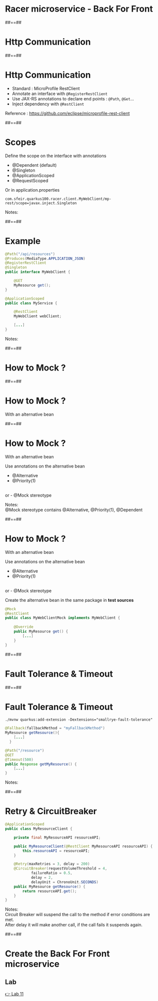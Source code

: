 <!-- .slide: class="transition bg-pink" -->
# Racer microservice - Back For Front


##==##
<!-- .slide: class="with-code" -->
# Http Communication

##==##
<!-- .slide: class="with-code" -->
# Http Communication

- Standard : MicroProfile RestClient
- Annotate an interface with `@RegisterRestClient`
- Use JAX-RS annotations to declare end points : `@Path`, `@Get`...
- Inject dependency with `@RestClient`

Reference : https://github.com/eclipse/microprofile-rest-client
<!-- .element: class="credits" -->


##==##
<!-- .slide: class="with-code" -->
# Scopes 

Define the scope on the interface with annotations 

- @Dependent (default)
- @Singleton
- @ApplicationScoped
- @RequestScoped

Or in application.properties<br>
```text
com.sfeir.quarkus100.racer.client.MyWebClient/mp-rest/scope=javax.inject.Singleton
```

Notes:<br>

##==##
<!-- .slide: class="with-code" -->
# Example

```java
@Path("/api/resources")
@Produces(MediaType.APPLICATION_JSON)
@RegisterRestClient
@Singleton
public interface MyWebClient {

    @GET
    MyResource get();
}
```
```java [4-5]
@ApplicationScoped
public class MyService {

    @RestClient
    MyWebClient webClient;

    [...]
}
```
Notes:<br>

##==##
<!-- .slide: class="with-code" -->
# How to Mock ? 

##==##
<!-- .slide: class="with-code" -->
# How to Mock ? 

With an alternative bean

##==##
<!-- .slide: class="with-code" -->
# How to Mock ?

With an alternative bean

Use annotations on the alternative bean

- @Alternative
- @Priority(1)
<br>
or 
- @Mock stereotype 

Notes:<br>
@Mock stereotype contains @Alternative, @Priority(1), @Dependent


##==##
<!-- .slide: class="with-code" -->
# How to Mock ?

With an alternative bean

Use annotations on the alternative bean

- @Alternative
- @Priority(1)
<br>
or 
- @Mock stereotype 

Create the alternative bean in the same package in **test sources**

```java [1-3]
@Mock
@RestClient
public class MyWebClientMock implements MyWebClient {
    
    @Override
    public MyResource get() {
        [...]
    }
}
```

##==##
<!-- .slide: class="with-code" -->
# Fault Tolerance & Timeout

##==##
<!-- .slide: class="with-code" -->
# Fault Tolerance & Timeout

```shell
./mvnw quarkus:add-extension -Dextensions="smallrye-fault-tolerance"
```

```java [1]
@Fallback(fallbackMethod = "myFallbackMethod")
MyResource getResource(){
    [...]
  }
```

```java [3]
@Path("/resource")
@GET
@Timeout(500)
public Response getMyResource() {
    [...]
}
```

Notes:<br>

##==##
<!-- .slide: class="with-code" -->
# Retry & CircuitBreaker

```java [10|11-14]
@ApplicationScoped
public class MyResourceClient {

    private final MyResourceAPI resourceAPI;

    public MyResourceClient(@RestClient MyResourceAPI resourceAPI) {
        this.resourceAPI = resourceAPI;
    }

    @Retry(maxRetries = 3, delay = 200)
    @CircuitBreaker(requestVolumeThreshold = 4,
            failureRatio = 0.5,
            delay = 2,
            delayUnit = ChronoUnit.SECONDS)
    public MyResource getResource() {
        return resourceAPI.get();
    }
}
```

Notes:<br>
Circuit Breaker will suspend the call to the method if error conditions are met.<br>
After delay it will make another call, if the call fails it suspends again.

##==##
<!-- .slide: class="exercice" -->
# Create the Back For Front microservice
## Lab

[👉 Lab 11](https://github.com/sfeir-open-source/sfeir-school-quarkus/blob/main/steps/04.01/README.md)




